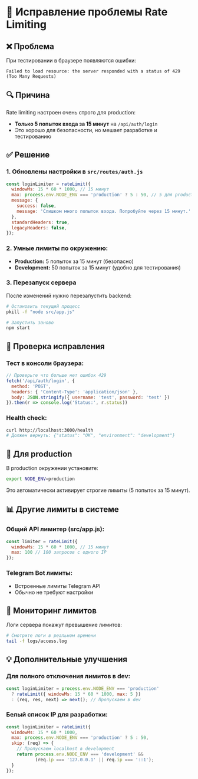 # 🔧 Исправление проблемы Rate Limiting

## ❌ Проблема
При тестировании в браузере появляются ошибки:
```
Failed to load resource: the server responded with a status of 429 (Too Many Requests)
```

## 🔍 Причина
Rate limiting настроен очень строго для production:
- **Только 5 попыток входа за 15 минут** на `/api/auth/login`
- Это хорошо для безопасности, но мешает разработке и тестированию

## ✅ Решение

### 1. Обновлены настройки в `src/routes/auth.js`
```javascript
const loginLimiter = rateLimit({
  windowMs: 15 * 60 * 1000, // 15 минут
  max: process.env.NODE_ENV === 'production' ? 5 : 50, // 5 для production, 50 для разработки
  message: {
    success: false,
    message: 'Слишком много попыток входа. Попробуйте через 15 минут.'
  },
  standardHeaders: true,
  legacyHeaders: false,
});
```

### 2. Умные лимиты по окружению:
- **Production:** 5 попыток за 15 минут (безопасно)
- **Development:** 50 попыток за 15 минут (удобно для тестирования)

### 3. Перезапуск сервера
После изменений нужно перезапустить backend:
```bash
# Остановить текущий процесс
pkill -f "node src/app.js"

# Запустить заново
npm start
```

## 🧪 Проверка исправления

### Тест в консоли браузера:
```javascript
// Проверьте что больше нет ошибок 429
fetch('/api/auth/login', {
  method: 'POST',
  headers: { 'Content-Type': 'application/json' },
  body: JSON.stringify({ username: 'test', password: 'test' })
}).then(r => console.log('Status:', r.status))
```

### Health check:
```bash
curl http://localhost:3000/health
# Должен вернуть: {"status": "OK", "environment": "development"}
```

## 🎯 Для production

В production окружении установите:
```bash
export NODE_ENV=production
```

Это автоматически активирует строгие лимиты (5 попыток за 15 минут).

## 📊 Другие лимиты в системе

### Общий API лимитер (src/app.js):
```javascript
const limiter = rateLimit({
  windowMs: 15 * 60 * 1000, // 15 минут
  max: 100 // 100 запросов с одного IP
});
```

### Telegram Bot лимиты:
- Встроенные лимиты Telegram API
- Обычно не требуют настройки

## 🔄 Мониторинг лимитов

Логи сервера покажут превышение лимитов:
```bash
# Смотрите логи в реальном времени
tail -f logs/access.log
```

## 💡 Дополнительные улучшения

### Для полного отключения лимитов в dev:
```javascript
const loginLimiter = process.env.NODE_ENV === 'production' 
  ? rateLimit({ windowMs: 15 * 60 * 1000, max: 5 })
  : (req, res, next) => next(); // Пропускаем в dev
```

### Белый список IP для разработки:
```javascript
const loginLimiter = rateLimit({
  windowMs: 15 * 60 * 1000,
  max: process.env.NODE_ENV === 'production' ? 5 : 50,
  skip: (req) => {
    // Пропускаем localhost в development
    return process.env.NODE_ENV === 'development' && 
           (req.ip === '127.0.0.1' || req.ip === '::1');
  }
});
``` 